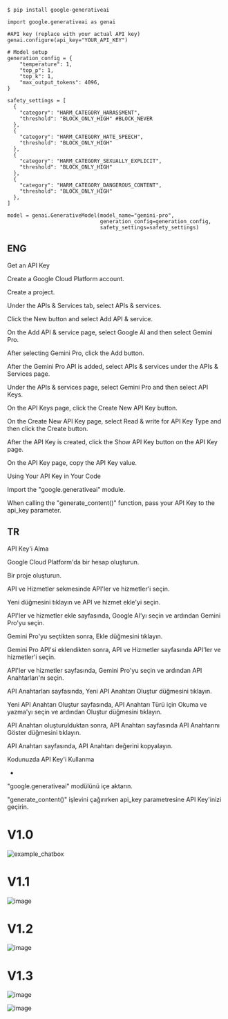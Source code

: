 ```
$ pip install google-generativeai
```

```
import google.generativeai as genai

#API key (replace with your actual API key)
genai.configure(api_key="YOUR_API_KEY")

# Model setup
generation_config = {
    "temperature": 1,
    "top_p": 1,
    "top_k": 1,
    "max_output_tokens": 4096,
}

safety_settings = [
  {
    "category": "HARM_CATEGORY_HARASSMENT",
    "threshold": "BLOCK_ONLY_HIGH" #BLOCK_NEVER
  },
  {
    "category": "HARM_CATEGORY_HATE_SPEECH",
    "threshold": "BLOCK_ONLY_HIGH"
  },
  {
    "category": "HARM_CATEGORY_SEXUALLY_EXPLICIT",
    "threshold": "BLOCK_ONLY_HIGH"
  },
  {
    "category": "HARM_CATEGORY_DANGEROUS_CONTENT",
    "threshold": "BLOCK_ONLY_HIGH"
  },
]

model = genai.GenerativeModel(model_name="gemini-pro",
                              generation_config=generation_config,
                              safety_settings=safety_settings)
```


## ENG

Get an API Key

Create a Google Cloud Platform account.

Create a project.

Under the APIs & Services tab, select APIs & services.

Click the New button and select Add API & service.

On the Add API & service page, select Google AI and then select Gemini Pro.

After selecting Gemini Pro, click the Add button.

After the Gemini Pro API is added, select APIs & services under the APIs & Services page.

Under the APIs & services page, select Gemini Pro and then select API Keys.

On the API Keys page, click the Create New API Key button.

On the Create New API Key page, select Read & write for API Key Type and then click the Create button.

After the API Key is created, click the Show API Key button on the API Key page.

On the API Key page, copy the API Key value.

Using Your API Key in Your Code

Import the "google.generativeai" module.

When calling the "generate_content()" function, pass your API Key to the api_key parameter.

## TR

API Key'i Alma

Google Cloud Platform'da bir hesap oluşturun.

Bir proje oluşturun.

API ve Hizmetler sekmesinde API'ler ve hizmetler'i seçin.

Yeni düğmesini tıklayın ve API ve hizmet ekle'yi seçin.

API'ler ve hizmetler ekle sayfasında, Google AI'yı seçin ve ardından Gemini Pro'yu seçin.

Gemini Pro'yu seçtikten sonra, Ekle düğmesini tıklayın.

Gemini Pro API'si eklendikten sonra, API ve Hizmetler sayfasında API'ler ve hizmetler'i seçin.

API'ler ve hizmetler sayfasında, Gemini Pro'yu seçin ve ardından API Anahtarları'nı seçin.

API Anahtarları sayfasında, Yeni API Anahtarı Oluştur düğmesini tıklayın.

Yeni API Anahtarı Oluştur sayfasında, API Anahtarı Türü için Okuma ve yazma'yı seçin ve ardından Oluştur düğmesini tıklayın.

API Anahtarı oluşturulduktan sonra, API Anahtarı sayfasında API Anahtarını Göster düğmesini tıklayın.

API Anahtarı sayfasında, API Anahtarı değerini kopyalayın.

Kodunuzda API Key'i Kullanma

-

"google.generativeai" modülünü içe aktarın.

"generate_content()" işlevini çağırırken api_key parametresine API Key'inizi geçirin.

# V1.0

![example_chatbox](https://github.com/mrrsayarr/Used-gemini-pro-with-Python-GUI/assets/64076325/eb628e5e-880a-4ccd-93b5-e821d19cd5bc)

# V1.1

![image](https://github.com/mrrsayarr/Used-gemini-pro-with-Python-GUI/assets/64076325/d491680d-afaa-4951-9334-b89eef08a227)

# V1.2

![image](https://github.com/mrrsayarr/Used-gemini-pro-with-Python-GUI/assets/64076325/d25a373a-3179-4248-87f5-35b03f0f2a6e)

# V1.3

![image](https://github.com/mrrsayarr/Used-gemini-pro-with-Python-GUI/assets/64076325/245eeb24-8251-47bd-b356-8423336f94f7)

![image](https://github.com/mrrsayarr/Used-gemini-pro-with-Python-GUI/assets/64076325/05a0a404-8b84-49a1-8796-163935156314)





